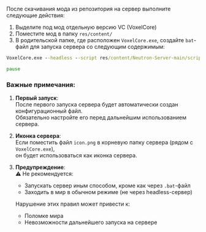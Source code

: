 После скачивания мода из репозитория на сервер выполните следующие действия:

1. Выделите под мод отдельную версию VC (VoxelCore)
2. Поместите мод в папку `res/content/`
3. В родительской папке, где расположен `VoxelCore.exe`, создайте `bat`-файл для запуска сервера со следующим содержимым:

```bat
VoxelCore.exe --headless --script res/content/Neutron-Server-main/scripts/main.lua

pause
```

### Важные примечания:

1. **Первый запуск**:  
   После первого запуска сервера будет автоматически создан конфигурационный файл.  
   Обязательно настройте его перед дальнейшим использованием сервера.

2. **Иконка сервера**:  
   Если поместить файл `icon.png` в корневую папку сервера (рядом с `VoxelCore.exe`),  
   он будет использоваться как иконка сервера.

3. **Предупреждение**:  
   ⚠️ Не рекомендуется:
   - Запускать сервер иным способом, кроме как через `.bat`-файл
   - Заходить в мир в обычном режиме (не через headless-сервер)

   Нарушение этих правил может привести к:
   - Поломке мира
   - Невозможности дальнейшего запуска на сервере  
